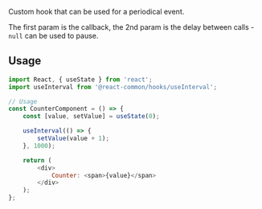Custom hook that can be used for a periodical event.

The first param is the callback, the 2nd param is the delay between calls - `null` can be used to pause.

## Usage

```js static
import React, { useState } from 'react';
import useInterval from '@react-common/hooks/useInterval';

// Usage
const CounterComponent = () => {
    const [value, setValue] = useState(0);

    useInterval(() => {
        setValue(value + 1);
    }, 1000);

    return (
        <div>
            Counter: <span>{value}</span>
        </div>
    );
};
```
